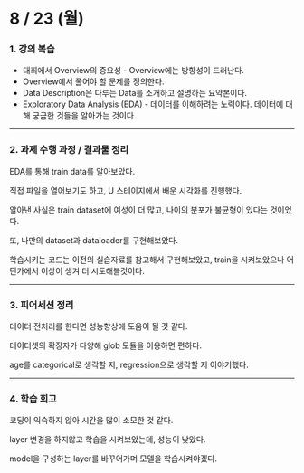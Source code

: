 # 8 / 23 (월)

### 1. 강의 복습

* 대회에서 Overview의 중요성 - Overview에는 방향성이 드러난다.
* Overview에서 풀어야 할 문제를 정의한다.
* Data Description은 다루는 Data를 소개하고 설명하는 요약본이다.
* Exploratory Data Analysis (EDA) - 데이터를 이해하려는 노력이다. 데이터에 대해 궁금한 것들을 알아가는 것이다.


---

### 2. 과제 수행 과정 / 결과물 정리

EDA를 통해 train data를 알아보았다.

직접 파일을 열어보기도 하고, U 스테이지에서 배운 시각화를 진행했다.

알아낸 사실은 train dataset에 여성이 더 많고, 나이의 분포가 불균형이 있다는 것이었다.

또, 나만의 dataset과 dataloader를 구현해보았다.

학습시키는 코드는 이전의 실습자료를 참고해서 구현해보았고, train을 시켜보았으나 어딘가에서 이상이 생겨 더 시도해볼것이다.

---

### 3. 피어세션 정리

데이터 전처리를 한다면 성능향상에 도움이 될 것 같다.

데이터셋의 확장자가 다양해 glob 모듈을 이용하면 편하다.

age를 categorical로 생각할 지, regression으로 생각할 지 이야기했다.

---

### 4. 학습 회고

코딩이 익숙하지 않아 시간을 많이 소모한 것 같다.

layer 변경을 하지않고 학습을 시켜보았는데, 성능이 낮았다.

model을 구성하는 layer를 바꾸어가며 모델을 학습시켜야겠다.